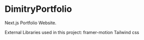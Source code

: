 # DimitryPortfolio

Next.js Portfolio Website.

External Libraries used in this project:
framer-motion
Tailwind css

